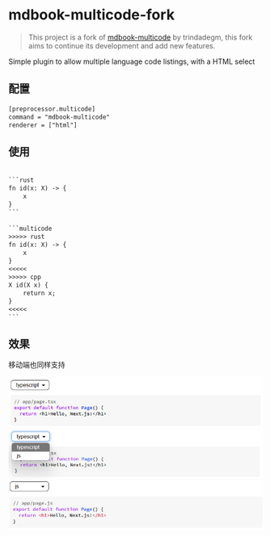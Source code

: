 # mdbook-multicode-fork

> This project is a fork of [mdbook-multicode](https://github.com/trindadegm/mdbook-multicode.git) by trindadegm, this fork aims to continue its development and add new features.

Simple plugin to allow multiple language code listings, with a HTML select

## 配置

```
[preprocessor.multicode]
command = "mdbook-multicode"
renderer = ["html"]
```

## 使用

<pre><code>
```rust
fn id<X>(x: X) -> {
    x
}
```

```multicode
>>>>> rust
fn id<X>(x: X) -> {
    x
}
<<<<<
>>>>> cpp
X id<X>(X x) {
    return x;
}
<<<<<
```
</code></pre>

## 效果

移动端也同样支持

![](/screenshot/Snipaste_2024-09-09_15-37-21.png)
![](/screenshot/Snipaste_2024-09-09_15-37-54.png)
![](/screenshot/Snipaste_2024-09-09_15-37-58.png)